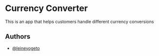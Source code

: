 
# Currency Converter

This is an app that helps customers handle different currency conversions


## Authors

- [@leineyogeto](https://github.com/leiney/)

